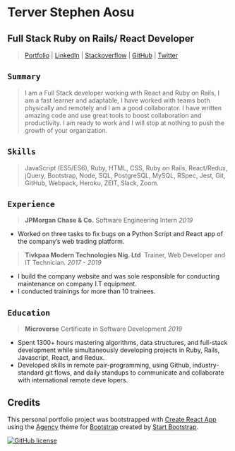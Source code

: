 # Terver Stephen Aosu

## Full Stack Ruby on Rails/ React Developer

>[Portfolio](https://my-website.terveraosu.now.sh/) | [LinkedIn](https://www.linkedin.com/in/terver-aosu/) | [Stackoverflow](https://stackoverflow.com/story/truetechcode) | [GitHub](https://github.com/truetechcode/) | [Twitter](https://twitter.com/truetech_code)

## `Summary`

> I am a Full Stack developer working with React and Ruby on Rails, I am a fast learner and adaptable, 
I have worked with teams both physically and remotely and I am a good collaborator.
I have written amazing code and use great tools to boost collaboration and productivity.
I am ready to work and I will stop at nothing to push the growth of your organization.

## `Skills`

> JavaScript (ES5/ES6), Ruby, HTML, CSS, Ruby on Rails, React/Redux, jQuery, Bootstrap, Node, SQL, PostgreSQL, MySQL, RSpec, Jest, Git, GitHub, Webpack, Heroku, ZEIT, Slack, Zoom.

## `Experience`

> **JPMorgan Chase & Co.** ​Software Engineering Intern *2019*
- Worked on three tasks to fix bugs on a Python Script and React app of
the company’s web trading platform.

> **Tivkpaa Modern Technologies Nig. Ltd** ​ Trainer, Web Developer and IT Technician. *2017 - 2019*
- I build the company website and was sole responsible for conducting maintenance on company I.T equipment.
- I conducted trainings for more than 10 trainees.

## `Education`

> **Microverse**​ Certificate in Software Development *2019*

- Spent 1300+ hours mastering a​lgorithms, data structures, and full-stack development while simultaneously developing projects in Ruby, Rails, Javascript, React, and Redux.
- Developed skills in remote pair-programming, using Github, industry-standard git flows, and daily standups to communicate and collaborate with international remote deve​ lopers.

## Credits

  This personal portfolio project was bootstrapped with [Create React App](https://github.com/facebook/create-react-app) using the [Agency](https://startbootstrap.com/template-overviews/agency/) theme for [Bootstrap](http://getbootstrap.com/) created by [Start Bootstrap](http://startbootstrap.com/).

[![GitHub license](https://img.shields.io/badge/license-MIT-blue.svg)](https://raw.githubusercontent.com/BlackrockDigital/startbootstrap-agency/master/LICENSE)